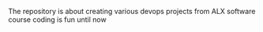 The repository is about creating various devops projects from ALX software course
coding is fun until now
